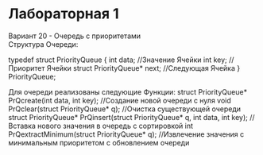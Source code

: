 # Лабораторная 1 
Вариант 20 - Очередь с приоритетами <br>
Структура Очереди: <br>
<p>typedef struct PriorityQueue {
	int data; //Значение Ячейки
	int key; //Приоритет Ячейки
	struct PriorityQueue* next; //Следующая Ячейка
} PriorityQueue;</p>
<p>Для очереди реализованы следующие Функции:
struct PriorityQueue* PrQcreate(int data, int key); //Создание новой очереди с нуля
void PrQclear(struct PriorityQueue* q); //Очистка существующей очереди
struct PriorityQueue* PrQinsert(struct PriorityQueue* q, int data, int key); //Вставка нового значения в очередь с сортировкой
int PrQextractMinimum(struct PriorityQueue* q); //Извлечение значения с минимальным приоритетом с обновлением очереди</p>